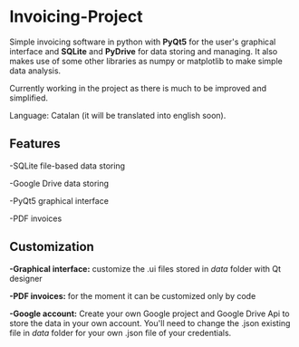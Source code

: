 # Invoicing-Project
Simple invoicing software in python with **PyQt5** for the user's graphical interface and **SQLite** and **PyDrive** for data storing and managing.
It also makes use of some other libraries as numpy or matplotlib to make simple data analysis.

Currently working in the project as there is much to be improved and simplified.

Language: Catalan (it will be translated into english soon).

## Features
-SQLite file-based data storing

-Google Drive data storing

-PyQt5 graphical interface

-PDF invoices

## Customization
**-Graphical interface:** customize the .ui files stored in *data* folder with Qt designer

**-PDF invoices:** for the moment it can be customized only by code

**-Google account:** Create your own Google project and Google Drive Api to store the data in your own account. You'll need to change the .json existing file in *data* folder for your own .json file of your credentials.
